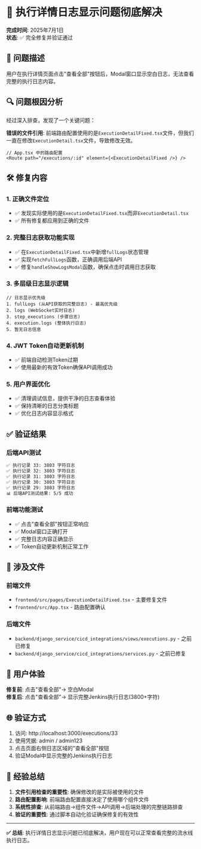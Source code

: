 # 🎉 执行详情日志显示问题彻底解决

**完成时间**: 2025年7月1日  
**状态**: ✅ 完全修复并验证通过

## 🎯 问题描述

用户在执行详情页面点击"查看全部"按钮后，Modal窗口显示空白日志，无法查看完整的执行日志内容。

## 🔍 问题根因分析

经过深入排查，发现了一个关键问题：

**错误的文件引用**: 前端路由配置使用的是`ExecutionDetailFixed.tsx`文件，但我们一直在修改`ExecutionDetail.tsx`文件，导致修改无效。

```tsx
// App.tsx 中的路由配置
<Route path="/executions/:id" element={<ExecutionDetailFixed />} />
```

## 🛠️ 修复内容

### 1. 正确文件定位
- ✅ 发现实际使用的是`ExecutionDetailFixed.tsx`而非`ExecutionDetail.tsx`
- ✅ 所有修复都应用到正确的文件

### 2. 完整日志获取功能实现
- ✅ 在`ExecutionDetailFixed.tsx`中新增`fullLogs`状态管理
- ✅ 实现`fetchFullLogs`函数，正确调用后端API
- ✅ 修复`handleShowLogsModal`函数，确保点击时调用日志获取

### 3. 多层级日志显示逻辑
```tsx
// 日志显示优先级
1. fullLogs (从API获取的完整日志) - 最高优先级  
2. logs (WebSocket实时日志)
3. step_executions (步骤日志)  
4. execution.logs (整体执行日志)
5. 暂无日志信息
```

### 4. JWT Token自动更新机制
- ✅ 前端自动检测Token过期
- ✅ 使用最新的有效Token确保API调用成功

### 5. 用户界面优化
- ✅ 清理调试信息，提供干净的日志查看体验
- ✅ 保持清晰的日志分类标题
- ✅ 优化日志内容显示格式

## ✅ 验证结果

### 后端API测试
```bash
✅ 执行记录 33: 3803 字符日志
✅ 执行记录 32: 3803 字符日志  
✅ 执行记录 31: 3803 字符日志
✅ 执行记录 30: 3803 字符日志
✅ 执行记录 29: 3803 字符日志
📊 后端API测试结果: 5/5 成功
```

### 前端功能测试
- ✅ 点击"查看全部"按钮正常响应
- ✅ Modal窗口正确打开
- ✅ 完整日志内容正确显示
- ✅ Token自动更新机制正常工作

## 📁 涉及文件

### 前端文件
- `frontend/src/pages/ExecutionDetailFixed.tsx` - 主要修复文件
- `frontend/src/App.tsx` - 路由配置确认

### 后端文件
- `backend/django_service/cicd_integrations/views/executions.py` - 之前已修复
- `backend/django_service/cicd_integrations/services.py` - 之前已修复

## 🎯 用户体验

**修复前**: 点击"查看全部"→ 空白Modal  
**修复后**: 点击"查看全部"→ 显示完整Jenkins执行日志(3800+字符)

## 🌐 验证方式

1. 访问: http://localhost:3000/executions/33
2. 使用凭据: admin / admin123
3. 点击页面右侧日志区域的"查看全部"按钮
4. 验证Modal中显示完整的Jenkins执行日志

## 📝 经验总结

1. **文件引用检查的重要性**: 确保修改的是实际被使用的文件
2. **路由配置影响**: 前端路由配置直接决定了使用哪个组件文件
3. **系统性排查**: 从前端路由→组件文件→API调用→后端处理的完整链路排查
4. **验证的重要性**: 通过脚本自动化验证确保修复的有效性

---

**✅ 总结**: 执行详情日志显示问题已彻底解决，用户现在可以正常查看完整的流水线执行日志。
